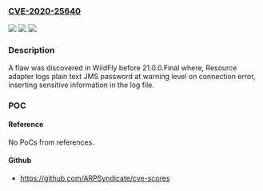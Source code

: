 ### [CVE-2020-25640](https://cve.mitre.org/cgi-bin/cvename.cgi?name=CVE-2020-25640)
![](https://img.shields.io/static/v1?label=Product&message=wildfly&color=blue)
![](https://img.shields.io/static/v1?label=Version&message=Wildfly%2021.0.0.Final%20&color=brightgreen)
![](https://img.shields.io/static/v1?label=Vulnerability&message=(CWE-209%7CCWE-532)&color=brightgreen)

### Description

A flaw was discovered in WildFly before 21.0.0.Final where, Resource adapter logs plain text JMS password at warning level on connection error, inserting sensitive information in the log file.

### POC

#### Reference
No PoCs from references.

#### Github
- https://github.com/ARPSyndicate/cve-scores

